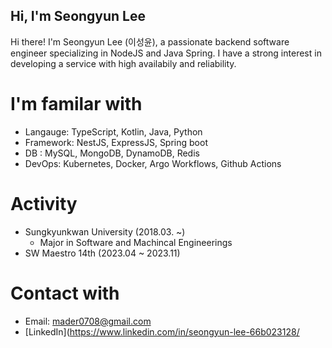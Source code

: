 ## Hi, I'm Seongyun Lee
Hi there! I'm Seongyun Lee (이성윤), a passionate backend software engineer specializing in NodeJS and Java Spring. I have a strong interest in developing a service with high availabily and reliability.


# I'm familar with
- Langauge: TypeScript, Kotlin, Java, Python
- Framework: NestJS, ExpressJS, Spring boot
- DB : MySQL, MongoDB, DynamoDB, Redis
- DevOps: Kubernetes, Docker, Argo Workflows, Github Actions

# Activity
- Sungkyunkwan University (2018.03. ~)
  - Major in Software and Machincal Engineerings
- SW Maestro 14th (2023.04 ~ 2023.11)

# Contact with
- Email: mader0708@gmail.com
- [LinkedIn](https://www.linkedin.com/in/seongyun-lee-66b023128/


